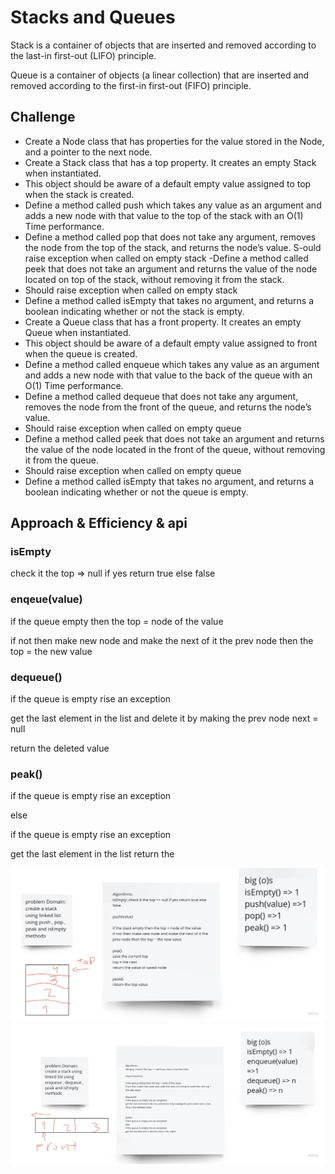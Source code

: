 # Stacks and Queues

Stack is a container of objects that are inserted and removed according to the last-in first-out (LIFO) principle.

Queue is a container of objects (a linear collection) that are inserted and removed according to the first-in first-out (FIFO) principle.

## Challenge

- Create a Node class that has properties for the value stored in the Node, and a pointer to the next node.
- Create a Stack class that has a top property. It creates an empty Stack when instantiated.
- This object should be aware of a default empty value assigned to top when the stack is created.
- Define a method called push which takes any value as an argument and adds a new node with that value to the top of the stack with an O(1) Time performance.
- Define a method called pop that does not take any argument, removes the node from the top of the stack, and returns the node’s value.
  S-ould raise exception when called on empty stack
  -Define a method called peek that does not take an argument and returns the value of the node located on top of the stack, without removing it from the stack.
- Should raise exception when called on empty stack
- Define a method called isEmpty that takes no argument, and returns a boolean indicating whether or not the stack is empty.
- Create a Queue class that has a front property. It creates an empty Queue when instantiated.
- This object should be aware of a default empty value assigned to front when the queue is created.
- Define a method called enqueue which takes any value as an argument and adds a new node with that value to the back of the queue with an O(1) Time performance.
- Define a method called dequeue that does not take any argument, removes the node from the front of the queue, and returns the node’s value.
- Should raise exception when called on empty queue
- Define a method called peek that does not take an argument and returns the value of the node located in the front of the queue, without removing it from the queue.
- Should raise exception when called on empty queue
- Define a method called isEmpty that takes no argument, and returns a boolean indicating whether or not the queue is empty.

## Approach & Efficiency & api

### isEmpty

check it the top => null if yes return true else false

### enqeue(value)

if the queue empty then the top = node of the value

if not then make new node and make the next of it the prev node then the top = the new value

### dequeue()

if the queue is empty rise an exception

get the last element in the list and delete it by making the prev node next = null

return the deleted value

### peak()

if the queue is empty rise an exception

else

if the queue is empty rise an exception

get the last element in the list return the

![](Stack.jpg)
![](Queue.jpg)
